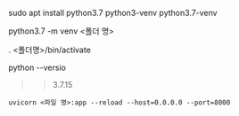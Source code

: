 sudo apt install python3.7 python3-venv python3.7-venv

python3.7 -m venv <폴더 명>

. <폴더명>/bin/activate

python --versio 
>> 3.7.15

```
uvicorn <파일 명>:app --reload --host=0.0.0.0 --port=8000
```
